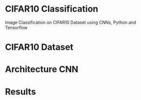# CIFAR10 Classification
Image Classification on CIFAR10 Dataset using CNNs, Python and Tensorflow 

# CIFAR10 Dataset

# Architecture CNN 

# Results

